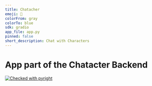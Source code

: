```yaml
---
title: Chatacher
emoji: 👀
colorFrom: gray
colorTo: blue
sdk: gradio
app_file: app.py
pinned: false
short_description: Chat with Characters
---
```


# App part of the Chatacter Backend

[![Checked with pyright](https://microsoft.github.io/pyright/img/pyright_badge.svg)](https://microsoft.github.io/pyright/)
